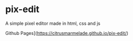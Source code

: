 # pix-edit
A simple pixel editor made in html, css and js

Github Pages](https://citrusmarmelade.github.io/pix-edit/)
